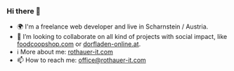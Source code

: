 ### Hi there 👋

- 🌍 I'm a freelance web developer and live in Scharnstein / Austria.
- 👯 I’m looking to collaborate on all kind of projects with social impact, like [foodcoopshop.com](https://www.foodcoopshop.com) or [dorfladen-online.at](https://dorfladen-online.at).
- ℹ More about me: [rothauer-it.com](https://www.rothauer-it.com)
- 📫 How to reach me: office@rothauer-it.com
